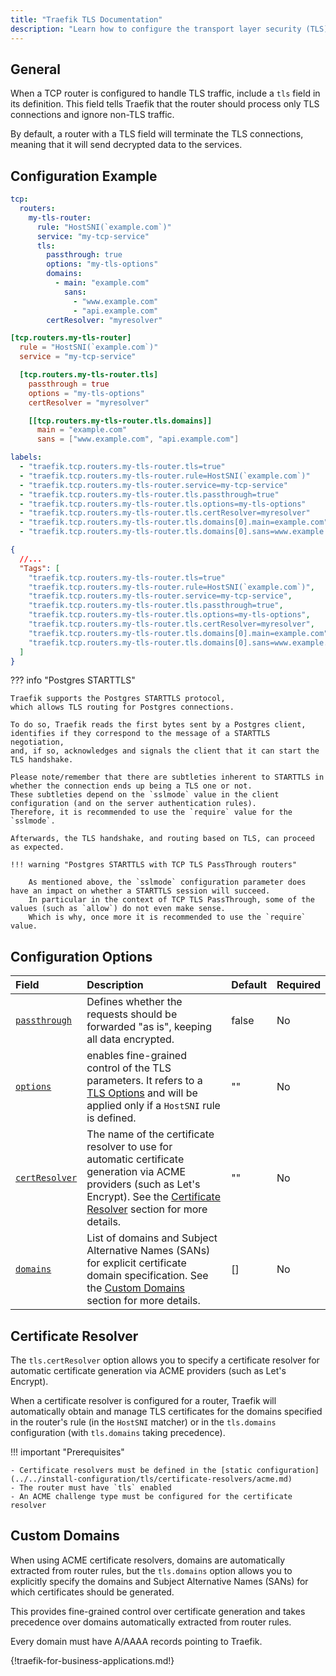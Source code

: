 ```yaml
---
title: "Traefik TLS Documentation"
description: "Learn how to configure the transport layer security (TLS) connection for TCP services in Traefik Proxy. Read the technical documentation."
---
```


## General

When a TCP router is configured to handle TLS traffic, include a `tls` field in its definition. This field tells Traefik that the router should process only TLS connections and ignore non-TLS traffic.

By default, a router with a TLS field will terminate the TLS connections, meaning that it will send decrypted data to the services.

## Configuration Example

```yaml tab="Structured (YAML)"
tcp:
  routers:
    my-tls-router:
      rule: "HostSNI(`example.com`)"
      service: "my-tcp-service"
      tls:
        passthrough: true
        options: "my-tls-options"
        domains:
          - main: "example.com"
            sans:
              - "www.example.com"
              - "api.example.com"
        certResolver: "myresolver"
```

```toml tab="Structured (TOML)"
[tcp.routers.my-tls-router]
  rule = "HostSNI(`example.com`)"
  service = "my-tcp-service"

  [tcp.routers.my-tls-router.tls]
    passthrough = true
    options = "my-tls-options"
    certResolver = "myresolver"

    [[tcp.routers.my-tls-router.tls.domains]]
      main = "example.com"
      sans = ["www.example.com", "api.example.com"]
```

```yaml tab="Labels"
labels:
  - "traefik.tcp.routers.my-tls-router.tls=true"
  - "traefik.tcp.routers.my-tls-router.rule=HostSNI(`example.com`)"
  - "traefik.tcp.routers.my-tls-router.service=my-tcp-service"
  - "traefik.tcp.routers.my-tls-router.tls.passthrough=true"
  - "traefik.tcp.routers.my-tls-router.tls.options=my-tls-options"
  - "traefik.tcp.routers.my-tls-router.tls.certResolver=myresolver"
  - "traefik.tcp.routers.my-tls-router.tls.domains[0].main=example.com"
  - "traefik.tcp.routers.my-tls-router.tls.domains[0].sans=www.example.com,api.example.com"
```

```json tab="Tags"
{
  //...
  "Tags": [
    "traefik.tcp.routers.my-tls-router.tls=true"
    "traefik.tcp.routers.my-tls-router.rule=HostSNI(`example.com`)",
    "traefik.tcp.routers.my-tls-router.service=my-tcp-service",
    "traefik.tcp.routers.my-tls-router.tls.passthrough=true",
    "traefik.tcp.routers.my-tls-router.tls.options=my-tls-options",
    "traefik.tcp.routers.my-tls-router.tls.certResolver=myresolver",
    "traefik.tcp.routers.my-tls-router.tls.domains[0].main=example.com",
    "traefik.tcp.routers.my-tls-router.tls.domains[0].sans=www.example.com,api.example.com"
  ]
}
```

??? info "Postgres STARTTLS"

    Traefik supports the Postgres STARTTLS protocol,
    which allows TLS routing for Postgres connections.

    To do so, Traefik reads the first bytes sent by a Postgres client,
    identifies if they correspond to the message of a STARTTLS negotiation,
    and, if so, acknowledges and signals the client that it can start the TLS handshake.

    Please note/remember that there are subtleties inherent to STARTTLS in whether the connection ends up being a TLS one or not.
    These subtleties depend on the `sslmode` value in the client configuration (and on the server authentication rules).
    Therefore, it is recommended to use the `require` value for the `sslmode`.

    Afterwards, the TLS handshake, and routing based on TLS, can proceed as expected.

    !!! warning "Postgres STARTTLS with TCP TLS PassThrough routers"

        As mentioned above, the `sslmode` configuration parameter does have an impact on whether a STARTTLS session will succeed.
        In particular in the context of TCP TLS PassThrough, some of the values (such as `allow`) do not even make sense.
        Which is why, once more it is recommended to use the `require` value.

## Configuration Options

| Field                                                                              | Description                                                                                                                                                                                                    | Default | Required |
|:-----------------------------------------------------------------------------------|:---------------------------------------------------------------------------------------------------------------------------------------------------------------------------------------------------------------|:--------|:---------|
| <a id="opt-passthrough" href="#opt-passthrough" title="#opt-passthrough">`passthrough`</a> | Defines whether the requests should be forwarded "as is", keeping all data encrypted.                                                                                                                          | false   | No       |
| <a id="opt-options" href="#opt-options" title="#opt-options">`options`</a> | enables fine-grained control of the TLS parameters. It refers to a [TLS Options](../http/tls/tls-options.md) and will be applied only if a `HostSNI` rule is defined.                                          | ""      | No       |
| <a id="opt-certResolver" href="#opt-certResolver" title="#opt-certResolver">`certResolver`</a> | The name of the certificate resolver to use for automatic certificate generation via ACME providers (such as Let's Encrypt). See the [Certificate Resolver](./#certificate-resolver) section for more details. | ""      | No       |
| <a id="opt-domains" href="#opt-domains" title="#opt-domains">`domains`</a> | List of domains and Subject Alternative Names (SANs) for explicit certificate domain specification. See the [Custom Domains](./#custom-domains) section for more details.                                      | []      | No       |

## Certificate Resolver

The `tls.certResolver` option allows you to specify a certificate resolver for automatic certificate generation via ACME providers (such as Let's Encrypt).

When a certificate resolver is configured for a router,
Traefik will automatically obtain and manage TLS certificates for the domains specified in the router's rule (in the `HostSNI` matcher) or in the `tls.domains` configuration (with `tls.domains` taking precedence).

!!! important "Prerequisites"

    - Certificate resolvers must be defined in the [static configuration](../../install-configuration/tls/certificate-resolvers/acme.md)
    - The router must have `tls` enabled
    - An ACME challenge type must be configured for the certificate resolver

## Custom Domains

When using ACME certificate resolvers, domains are automatically extracted from router rules,
but the `tls.domains` option allows you to explicitly specify the domains and Subject Alternative Names (SANs) for which certificates should be generated.

This provides fine-grained control over certificate generation and takes precedence over domains automatically extracted from router rules.

Every domain must have A/AAAA records pointing to Traefik.

{!traefik-for-business-applications.md!}
